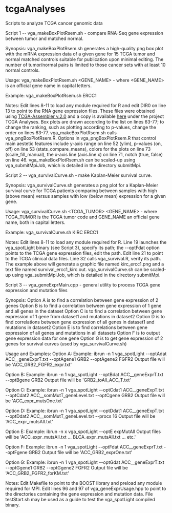 # tcgaAnalyses
Scripts to analyze TCGA cancer genomic data

Script 1 -- vga_makeBoxPlotRsem.sh - compare RNA-Seq gene expression between tumor and matched normal.

Synopsis: vga_makeBoxPlotRsem.sh generates a high-quality png box plot with the mRNA expression data of a given gene for 15 TCGA tumor and normal matched controls suitable for publication upon minimal editing. The number of tumor/normal pairs is limited to those cancer sets with at least 10 normal controls.

Usage: vga_makeBoxPlotRsem.sh <GENE_NAME> - where <GENE_NAME> is an official gene name in capital letters.

Example: vga_makeBoxPlotRsem.sh ERCC1

Notes: Edit lines 8-11 to load any module required for R and edit DIR0 on line 13 to point to the RNA gene expression files. These files were obtained using [TCGA-Assembler v.2.0](https://github.com/compgenome365/TCGA-Assembler-2) and a copy is available [here](https://www.researchgate.net/profile/Albino_Bacolla) under the project TCGA Analyses. Box plots are drawn according to the list on lines 63-77; to change the ranking, such as plotting according to p-values, change the order on lines 63-77. vga_makeBoxPlotRsem.sh calls vga_pngBoxPlotRsem.R. Options in vga_pngBoxPlotRsem.R that control main aestetic features include y-axis range on line 52 (ylim), p-values (on, off) on line 53 (stats_compare_means), colors for the plots on line 73 (scale_fill_manual), the x-axis line (axis.line.x) on line 71, notch (true, false) on line 46. vga_makeBoxPlotRsem.sh can be scaled-up using vga_submitMpiJob, which is detailed in the directory submitMpi.
  
Script 2 -- vga_survivalCurve.sh - make Kaplan-Meier survival curve.

Synopsis: vga_survivalCurve.sh generates a png plot for a Kaplan-Meier survival curve for TCGA patients comparing between samples with high (above mean) versus samples with low (below mean) expression for a given gene.

Usage: vga_survivalCurve.sh <TCGA_TUMOR> <GENE_NAME> - where TCGA_TUMOR is the TCGA tumor code and GENE_NAME an official gene name, both in capital letters.

Example: vga_survivalCurve.sh KIRC ERCC1

Notes: Edit lines 8-11 to load any module required for R. Line 19 launches the vga_spotLight binary (see Script 3), specify its path; the --optFdat option points to the TCGA gene expression files, edit the path. Edit line 21 to point to the TCGA clinical data files. Line 32 calls vga_survival.R, verify its path. The example above will generate a graphic file named kirc_ercc1.png and a text file named survival_ercc1_kirc.out. vga_survivalCurve.sh can be scaled-up using vga_submitMpiJob, which is detailed in the directory submitMpi.

Script 3 -- vga_geneExprMain.cpp - general utility to process TCGA gene expression and mutation files

Synopsis: Option A is to find a correlation between gene expression of 2 genes
          Option B is to find a correlation between gene expression of 1 gene and all genes in the dataset
          Option C is to find a correlation between gene expression of 1 gene from dataset1 and mutations in dataset2
          Option D is to find correlations between gene expression of all genes in dataset1 and mutations in dataset2
          Option E is to find correlations between gene expression of all genes and mutations in all datasets
          Option F is to output gene expression data for one gene
          Option G is to get gene expression of 2 genes for survival curves (used by vga_survivalCurve.sh)
          
Usage and Examples:
Option A:
   Example: ibrun -n 1 vga_spotLight --optAdat ACC__geneExprT.txt --optAgene1 GRB2 --optAgene2 FGFR2
   Output file will be 'ACC_GRB2_FGFR2_expr.txt'

Option B:
   Example: ibrun -n 1 vga_spotLight --optBdat ACC__geneExprT.txt --optBgene GRB2
   Output file will be 'GRB2_toAll_ACC_T.txt'

Option C:
   Example: ibrun -n 1 vga_spotLight --optCdat1 ACC__geneExpT.txt --optCdat2 ACC__somMutT_geneLevel.txt --optCgene GRB2
   Output file will be 'ACC_expr_mutsOne.txt'

Option D:
   Example: ibrun -n 1 vga_spotLight --optDdat1 ACC__geneExpT.txt --optDdat2 ACC__somMutT_geneLevel.txt --procs 16
   Output file will be 'ACC_expr_mutsAll.txt'

Option E:
   Example: ibrun -n x vga_spotLight --optE expMutAll
   Output files will be 'ACC_expr_mutsAll.txt ... BLCA_expr_mutsAll.txt ... etc.'

Option F:
   Example: ibrun -n 1 vga_spotLight --optFdat ACC__geneExprT.txt --optFgene GRB2
   Output file will be 'ACC_GRB2_exprOne.txt'

Option G:
   Example: ibrun -n 1 vga_spotLight --optGdat ACC__geneExprT.txt --optGgene1 GRB2 --optGgene2 FGFR2
   Output file will be 'ACC_GRB2_FGFR2_forKM.txt'
   
Notes: Edit Makefile to point to the BOOST library and preload any module required for MPI. Edit lines 96 and 97 of vga_geneExprUsage.hpp to point to the directories containing the gene expression and mutation data. File testStart.sh may be used as a guide to test the vga_spotLight compiled binary.
